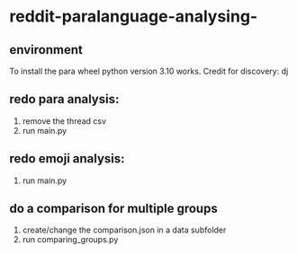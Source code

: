 # reddit-paralanguage-analysing-

## environment
To install the para wheel python version 3.10 works. Credit for discovery: dj

## redo para analysis: 
1. remove the thread csv
2. run main.py

## redo emoji analysis: 
1. run main.py

## do a comparison for multiple groups
1. create/change the comparison.json in a data subfolder
2. run comparing_groups.py